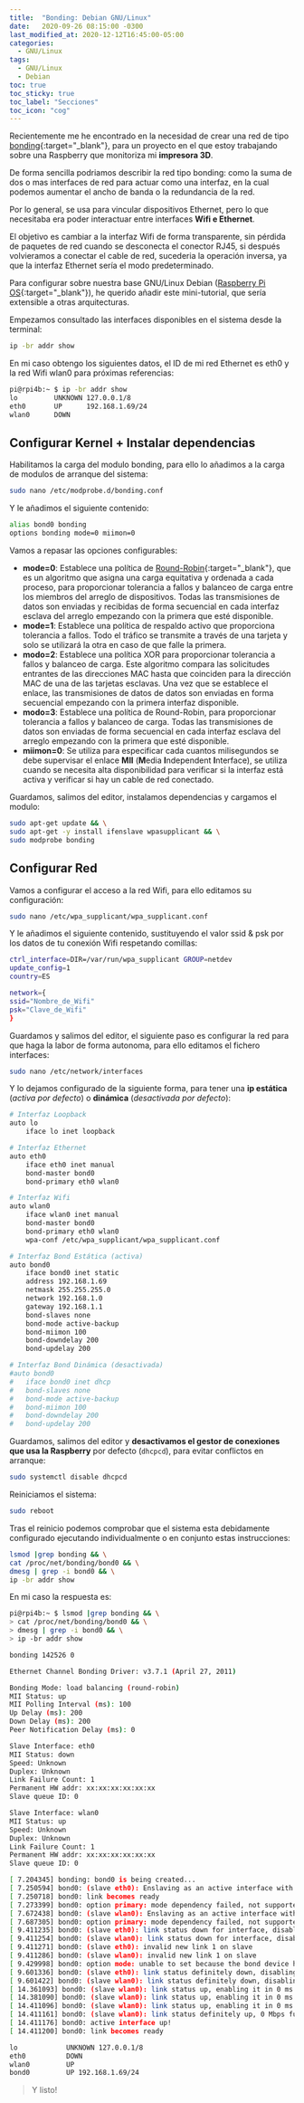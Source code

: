 ```yaml
---
title:  "Bonding: Debian GNU/Linux"
date:   2020-09-26 08:15:00 -0300
last_modified_at: 2020-12-12T16:45:00-05:00
categories:
  - GNU/Linux
tags:
  - GNU/Linux
  - Debian
toc: true
toc_sticky: true
toc_label: "Secciones"
toc_icon: "cog"
---
```


Recientemente me he encontrado en la necesidad de crear una red de tipo [bonding](https://wiki.debian.org/Bonding){:target="_blank"}, para un proyecto en el que estoy trabajando sobre una Raspberry que monitoriza mi **impresora 3D**.

De forma sencilla podriamos describir la red tipo bonding: como la suma de dos o mas interfaces de red para actuar como una interfaz, en la cual podemos aumentar el ancho de banda o la redundancia de la red.

Por lo general, se usa para vincular dispositivos Ethernet, pero lo que necesitaba era poder interactuar entre interfaces **Wifi e Ethernet**.

El objetivo es cambiar a la interfaz Wifi de forma transparente, sin pérdida de paquetes de red cuando se desconecta el conector RJ45, si después volvieramos a conectar el cable de red, sucederia la operación inversa, ya que la interfaz Ethernet sería el modo predeterminado.

Para configurar sobre nuestra base GNU/Linux Debian ([Raspberry Pi OS](https://www.raspberrypi.org/downloads/raspberry-pi-os/){:target="_blank"}), he querido añadir este mini-tutorial, que sería extensible a otras arquitecturas.

Empezamos consultado las interfaces disponibles en el sistema desde la terminal:

```bash
ip -br addr show
```

En mi caso obtengo los siguientes datos, el ID de mi red Ethernet es eth0 y la red Wifi wlan0 para próximas referencias:

```bash
pi@rpi4b:~ $ ip -br addr show
lo         UNKNOWN 127.0.0.1/8
eth0       UP      192.168.1.69/24
wlan0      DOWN
```

## Configurar Kernel + Instalar dependencias

Habilitamos la carga del modulo bonding, para ello lo añadimos a la carga de modulos de arranque del sistema:

```bash
sudo nano /etc/modprobe.d/bonding.conf
```

Y le añadimos el siguiente contenido:

```bash
alias bond0 bonding
options bonding mode=0 miimon=0
```

Vamos a repasar las opciones configurables:

- **mode=0**: Establece una política de [Round-Robin](https://es.wikipedia.org/wiki/Planificaci%C3%B3n_Round-robin){:target="_blank"}, que es un algoritmo que asigna una carga equitativa y ordenada a cada proceso, para proporcionar tolerancia a fallos y balanceo de carga entre los miembros del arreglo de dispositivos. Todas las transmisiones de datos son enviadas y recibidas de forma secuencial en cada interfaz esclava del arreglo empezando con la primera que esté disponible.
- **mode=1**: Establece una política de respaldo activo que proporciona tolerancia a fallos. Todo el tráfico se transmite a través de una tarjeta y solo se utilizará la otra en caso de que falle la primera.
- **modo=2**: Establece una política XOR para proporcionar tolerancia a fallos y balanceo de carga. Este algoritmo compara las solicitudes entrantes de las direcciones MAC hasta que coinciden para la dirección MAC de una de las tarjetas esclavas. Una vez que se establece el enlace, las transmisiones de datos de datos son enviadas en forma secuencial empezando con la primera interfaz disponible.
- **modo=3**: Establece una política de Round-Robin, para proporcionar tolerancia a fallos y balanceo de carga. Todas las transmisiones de datos son enviadas de forma secuencial en cada interfaz esclava del arreglo empezando con la primera que esté disponible.
- **miimon=0**: Se utiliza para especificar cada cuantos milisegundos se debe supervisar el enlace **MII** (**M**edia **I**ndependent **I**nterface), se utiliza cuando se necesita alta disponibilidad para verificar si la interfaz está activa y verificar si hay un cable de red conectado.

Guardamos, salimos del editor, instalamos dependencias y cargamos el modulo:

```bash
sudo apt-get update && \
sudo apt-get -y install ifenslave wpasupplicant && \
sudo modprobe bonding
```

## Configurar Red

Vamos a configurar el acceso a la red Wifi, para ello editamos su configuración:

```bash
sudo nano /etc/wpa_supplicant/wpa_supplicant.conf
```

Y le añadimos el siguiente contenido, sustituyendo el valor ssid & psk por los datos de tu conexión Wifi respetando comillas:

```bash
ctrl_interface=DIR=/var/run/wpa_supplicant GROUP=netdev
update_config=1
country=ES

network={
ssid="Nombre_de_Wifi"
psk="Clave_de_Wifi"
}
```

Guardamos y salimos del editor, el siguiente paso es configurar la red para que haga la labor de forma autonoma,  para ello editamos el fichero interfaces:

```bash
sudo nano /etc/network/interfaces
```

Y lo dejamos configurado de la siguiente forma, para tener una **ip estática** (*activa por defecto*) o **dinámica** (*desactivada por defecto*):

```bash
# Interfaz Loopback
auto lo
	iface lo inet loopback

# Interfaz Ethernet
auto eth0
	iface eth0 inet manual
	bond-master bond0
	bond-primary eth0 wlan0

# Interfaz Wifi
auto wlan0
	iface wlan0 inet manual
	bond-master bond0
	bond-primary eth0 wlan0
	wpa-conf /etc/wpa_supplicant/wpa_supplicant.conf

# Interfaz Bond Estática (activa)
auto bond0
	iface bond0 inet static
	address 192.168.1.69
	netmask 255.255.255.0
	network 192.168.1.0
	gateway 192.168.1.1
	bond-slaves none
	bond-mode active-backup
	bond-miimon 100
	bond-downdelay 200
	bond-updelay 200

# Interfaz Bond Dinámica (desactivada)
#auto bond0
#	iface bond0 inet dhcp
#	bond-slaves none
#	bond-mode active-backup
#	bond-miimon 100
#	bond-downdelay 200
#	bond-updelay 200
```

Guardamos, salimos del editor y **desactivamos el gestor de conexiones que usa la Raspberry** por defecto (`dhcpcd`), para evitar conflictos en arranque:

```bash
sudo systemctl disable dhcpcd
```

Reiniciamos el sistema:

```bash
sudo reboot
```

Tras el reinicio podemos comprobar que el sistema esta debidamente configurado ejecutando individualmente o en conjunto estas instrucciones:

```bash
lsmod |grep bonding && \
cat /proc/net/bonding/bond0 && \
dmesg | grep -i bond0 && \
ip -br addr show
```

En mi caso la respuesta es:

```bash
pi@rpi4b:~ $ lsmod |grep bonding && \
> cat /proc/net/bonding/bond0 && \
> dmesg | grep -i bond0 && \
> ip -br addr show

bonding 142526 0

Ethernet Channel Bonding Driver: v3.7.1 (April 27, 2011)

Bonding Mode: load balancing (round-robin)
MII Status: up
MII Polling Interval (ms): 100
Up Delay (ms): 200
Down Delay (ms): 200
Peer Notification Delay (ms): 0

Slave Interface: eth0
MII Status: down
Speed: Unknown
Duplex: Unknown
Link Failure Count: 1
Permanent HW addr: xx:xx:xx:xx:xx:xx
Slave queue ID: 0

Slave Interface: wlan0
MII Status: up
Speed: Unknown
Duplex: Unknown
Link Failure Count: 1
Permanent HW addr: xx:xx:xx:xx:xx:xx
Slave queue ID: 0

[ 7.204345] bonding: bond0 is being created...
[ 7.250594] bond0: (slave eth0): Enslaving as an active interface with an up link
[ 7.250718] bond0: link becomes ready
[ 7.273399] bond0: option primary: mode dependency failed, not supported in mode balance-rr(0)
[ 7.672438] bond0: (slave wlan0): Enslaving as an active interface with an up link
[ 7.687305] bond0: option primary: mode dependency failed, not supported in mode balance-rr(0)
[ 9.411235] bond0: (slave eth0): link status down for interface, disabling it in 200 ms
[ 9.411254] bond0: (slave wlan0): link status down for interface, disabling it in 200 ms
[ 9.411271] bond0: (slave eth0): invalid new link 1 on slave
[ 9.411286] bond0: (slave wlan0): invalid new link 1 on slave
[ 9.429998] bond0: option mode: unable to set because the bond device has slaves
[ 9.601336] bond0: (slave eth0): link status definitely down, disabling slave
[ 9.601422] bond0: (slave wlan0): link status definitely down, disabling slave
[ 14.361093] bond0: (slave wlan0): link status up, enabling it in 0 ms
[ 14.381090] bond0: (slave wlan0): link status up, enabling it in 0 ms
[ 14.411096] bond0: (slave wlan0): link status up, enabling it in 0 ms
[ 14.411161] bond0: (slave wlan0): link status definitely up, 0 Mbps full duplex
[ 14.411176] bond0: active interface up!
[ 14.411200] bond0: link becomes ready

lo            UNKNOWN 127.0.0.1/8
eth0          DOWN
wlan0         UP
bond0         UP 192.168.1.69/24
```

> Y listo!
